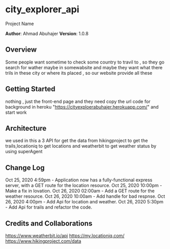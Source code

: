 # city_explorer_api

 Project Name

**Author**: Ahmad Abuhajer
**Version**: 1.0.8

## Overview
Some people want sometime to check some country to travil to , so they go search for wather maybe in somewabsite and maybe they want what there trils in these city or where its placed , so our website provide all these 

## Getting Started
nothing , just the front-end page and they need copy the url code for background in heroku "https://cityexploerabuhajer.herokuapp.com/" and start work
## Architecture
we used in this a 3 API for get the data from hikingproject to get the trails,locationiq to get locations and weatherbit to get weather status 
by using superAgent 
## Change Log
Oct 25, 2020 4:59pm - Application now has a fully-functional express server, with a GET route for the location resource.
Oct 25, 2020 10:00pm - Make a fix in lovation.
Oct 26, 2020 02:00am - Add a GET route for the weather resource.
Oct 26, 2020 10:00am - Add handle for bad respnse.
Oct 26, 2020 4:00pm - Add Api for location and weather.
Oct 26, 2020 5:30pm - Add Api for trails and refactor the code.


## Credits and Collaborations
https://www.weatherbit.io/api
https://my.locationiq.com/
https://www.hikingproject.com/data